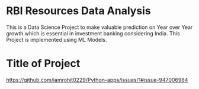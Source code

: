 # RBI Resources Data Analysis
This is a Data Science Project to make valuable prediction on Year over Year growth which is essential in investment banking considering India. This Project is implemented using ML Models.

# Title of Project
https://github.com/iamrohit0229/Python-apps/issues/1#issue-947006984
